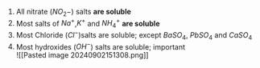 1. All nitrate ($NO_2-$) salts **are soluble**
2. Most salts of $Na^+$,$K^+$ and $NH_4^+$ **are soluble**
3. Most Chloride ($Cl^-$)salts are soluble; except $BaSO_4$, $PbSO_4$ and $CaSO_4$ 
4. Most hydroxides ($OH^-$) salts are soluble; important  
![[Pasted image 20240902151308.png]]
